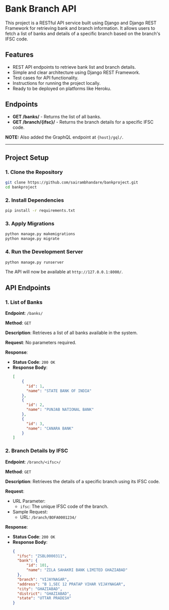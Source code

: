 # Bank Branch API

This project is a RESTful API service built using Django and Django REST Framework for retrieving bank and branch information. It allows users to fetch a list of banks and details of a specific branch based on the branch's IFSC code.

## Features

- REST API endpoints to retrieve bank list and branch details.
- Simple and clear architecture using Django REST Framework.
- Test cases for API functionality.
- Instructions for running the project locally.
- Ready to be deployed on platforms like Heroku.

## Endpoints

- **GET /banks/** - Returns the list of all banks.
- **GET /branch/{ifsc}/** - Returns the branch details for a specific IFSC code.

**NOTE:** Also added the GraphQL endpoint at `{host}/gql/`.

---

## Project Setup

### 1. Clone the Repository

```bash
git clone https://github.com/sairambhandare/bankproject.git
cd bankproject
```

### 2. Install Dependencies

```bash
pip install -r requirements.txt
```

### 3. Apply Migrations

```bash
python manage.py makemigrations
python manage.py migrate
```

### 4. Run the Development Server

```bash
python manage.py runserver
```
The API will now be available at `http://127.0.0.1:8000/`.


## API Endpoints

### 1. List of Banks

**Endpoint**: `/banks/`

**Method**: `GET`

**Description**: Retrieves a list of all banks available in the system.

**Request**: No parameters required.

**Response**:
- **Status Code**: `200 OK`
- **Response Body**:
  ```json
  [
      {
        "id": 1,
        "name": "STATE BANK OF INDIA"
      },
      {
        "id": 2,
        "name": "PUNJAB NATIONAL BANK"
      },
      {
        "id": 3,
        "name": "CANARA BANK"
      }
  ]
  ```

### 2. Branch Details by IFSC

**Endpoint**: `/branch/<ifsc>/`

**Method**: `GET`

**Description**: Retrieves the details of a specific branch using its IFSC code.

**Request**: 
- URL Parameter:
    - `ifsc`: The unique IFSC code of the branch.
- Sample Request:
    - URL: `/branch/BOFA0001234/`

**Response**:
- **Status Code**: `200 OK`
- **Response Body**:
  ```json
  {
    "ifsc": "ZSBL0000311",
    "bank": {
        "id": 101,
        "name": "ZILA SAHAKRI BANK LIMITED GHAZIABAD"
    },
    "branch": "VIJAYNAGAR",
    "address": "B 1,SEC 12 PRATAP VIHAR VIJAYNAGAR",
    "city": "GHAZIABAD",
    "district": "GHAZIABAD",
    "state": "UTTAR PRADESH"
  }
  ```
  